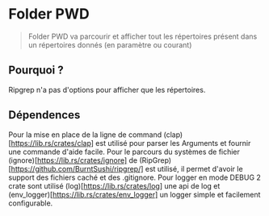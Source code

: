# Folder PWD

> Folder PWD va parcourir et afficher tout les répertoires présent dans un répertoires donnés (en paramètre ou courant)

## Pourquoi ?

Ripgrep n'a pas d'options pour afficher que les répertoires.

## Dépendences

Pour la mise en place de la ligne de command (clap)[https://lib.rs/crates/clap] est
utilisé pour parser les Arguments et fournir une commande d'aide facile.
Pour le parcours du systèmes de fichier (ignore)[https://lib.rs/crates/ignore] de
(RipGrep)[https://github.com/BurntSushi/ripgrep/] est utilisé, il permet d'avoir le 
support des fichiers caché et des .gitignore.
Pour logger en mode DEBUG 2 crate sont utilisé (log)[https://lib.rs/crates/log] une
api de log et (env_logger)[https://lib.rs/crates/env_logger] un logger simple et facilement configurable.